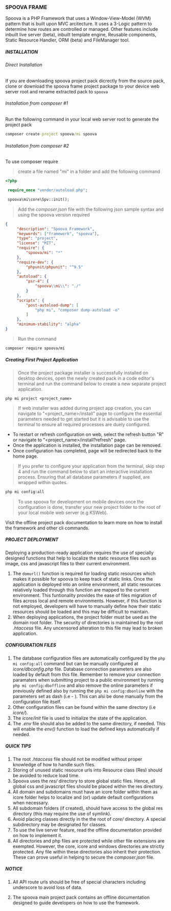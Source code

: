 ### SPOOVA FRAME
Spoova is a PHP Framework that uses a Window-View-Model (WVM) pattern that 
is built upon MVC arcitecture. It uses a 3-Logic pattern to determine how routes 
are controlled or managed. Other features include inbuilt live server (beta), inbuilt template engine, 
Reusable components, Static Resource Handler, ORM (beta) and FileManager tool.  

##### INSTALLATION

   ###### Direct Installation
   If you are downloading spoova project pack dicrectly from the source pack, clone or download the spoova frame project package to your device web server root and rename extracted pack to `spoova`

   ###### Installation from composer #1
   Run the following command in your local web server root to generate the project pack

   ```cmd 
   composer create-project spoova/mi spoova
   ```
     
   ###### Installation from composer #2
   To use composer require 

   > create a file named "mi" in a folder and add the following command 
  
   ```php
   <?php

    require_once "vendor/autoload.php";

    spoova\mi\core\Spv::init();
   ```

   > Add the _composer.json_ file with the following json sample syntax and using the spoova version required

   ```json
   {    
        "description": "Spoova Framework",
        "keywords": ["framework", "spoova"],
        "type": "project",
        "license": "MIT",
        "require": {
            "spoova/mi": "*"
        },
        "require-dev": {
            "phpunit/phpunit": "^9.5"
        },
        "autoload": {
            "psr-4": {
                "spoova\\mi\\": "./"
            }
        },    
        "scripts": {
            "post-autoload-dump": [
                "php mi", "composer dump-autoload -o"
            ]
        },
        "minimum-stability": "alpha"
   }
   ```

   > Run the command
    
   ```sh
   composer require spoova/mi
   ``` 
##### Creating First Project Application

   > Once the project package installer is successfully installed on desktop devices, open the newly created pack in a code editor's terminal and run the command below to create a new separate project application.

   ```
   php mi project <project_name>
   ```

   > If web installer was added during project app creation, you can navigate to "<project_name>/install" page to configure the essential parameters needed to get started but it is advisable to use the terminal to ensure all required processes are duely configured.
   - To restart or refresh configuration on web, select the refresh button "R" or navigate to "<project_name>/install?refresh" page.
   - Once the application is installed, the installation page can be removed.
   - Once configuration has completed, page will be redirected back to the home page.

   > If you prefer to configure your application from the terminal, skip step 4 and run the command below to start an interactive installation process. Ensuring that all database parameters if supplied, are wrapped within quotes.

   ```cmd
   php mi config:all
   ```
   > To use spoova for development on mobile devices once the configuration is done, transfer your new project folder to the root of your local mobile web server (e.g KSWeb).

   Visit the offline project pack documentation to learn more on how to install the framework and other cli commands.

##### PROJECT DEPLOYMENT
Deploying a production-ready application requires the use of specially designed functions that help to localize the static resource files such as image, css and javascript files to their current environment. 

1. The `domurl()` function is required for loading static resources which makes it possible for spoova to keep track of static links. Once the application is deployed into an online environment, all static resources relatively loaded through this function are mapped to the current environment. This funtionality provides the ease of files migration of files across local and remote environments. However, if this function is not employed, developers will have to manually define how their static resources should be loaded and this may be difficult to maintain.
2. When deploying applications, the project folder must be used as the domain root folder. The security of directories is maintained by the root _.htaccess_ file. Any uncensored alteration to this file may lead to broken application.

##### CONFIGURATION FILES

1. The database configuration files are automatically configured by the ```php mi config:all``` command but can be manually configured at _icore/dbconfig.php_ file. Database connection parameters are also loaded by default from this file. Remember to remove your connection paramaters when submitting project to a public environment by running ```php mi config:dboffline``` and also remove the online parameters if previously defined also by running the  ```php mi config:dbonline``` with the parameters set as dash (i.e - ). This can alsi be done manually from the configuration file itself.
2. Other configuration files can be found within the same directory (i.e _icore/_).
3. The _icore/init_ file is used to initialize the state of the application.
4. The _.env_ file should also be added to the same directory, if needed. This will enable the _env()_ function to load the defined keys automatically if needed.


##### QUICK TIPS

1. The root _.htaccess_ file should not be modified without proper knowledge of how to handle such files.
2. Storing of unused static resource urls into Resource class (Res) should be avoided to reduce load time.
3. Spoova uses the _res/_ directory to store global static files. Hence, all global css and javascript files should be placed within the res directory.
4. All domain and subdomains must have an icore folder within them as icore folder helps to localize and (or) update default configurations when necessary.
5. All subdomain folders (if created), should have access to the global res directory (this may require the use of symlink).
6. Avoid placing classes directly in the the root of _core/_ directory. A special subdirectory may be designated for classes.
7. To use the live server feature, read the offline documentation provided on how to implement it.
8. All directories and php files are protected while other file extensions are exempted. However, the core, icore and windows directories are strictly protected. Any file within these directories also inherit their protection. These can prove useful in helping to secure the _composer.json_ file.

##### NOTICE

1. All API route urls should be free of special characters including underscore to avoid loss of data.

2. The spoova main project pack contains an offline documentation designed to guide developers on how to use the framework.
